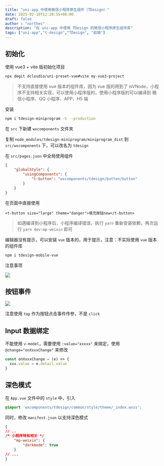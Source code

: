 ```yaml
---
title: "uni-app 中使用微信小程序原生组件（TDesign）"
date: 2025-02-10T12:26:55+08:00
draft: false
author : "northes"
description: "在 uni-app 中使用 TDesign 的微信小程序原生组件库"
tags: ["uni-app","t-design","TDesign", "前端"]
---
```


## 初始化

使用 vue3 + vite 版初始化项目

```bash
npx degit dcloudio/uni-preset-vue#vite my-vue3-project
```

> 不支持直接使用 vue 版本的组件库，因为 vue 版的用到了 isVNode，小程序不支持相关实现，可以使用小程序版的，使用小程序版的可以编译到 微信小程序、QQ 小程序、APP、H5 端

安装

```bash
npm i tdesign-miniprogram -S --production
```

在 `src` 下新建 `wxcomponents` 文件夹

复制 `node_modules/tdesign-miniprogram/miniprogram_dist` 到  `src/wxcomponents` 下，可以改名为 `tdesign`

在 `src/pages.json` 中全局使用组件

```json
{
	"globalStyle": {
		"usingComponents": {
			"t-button": "wxcomponents/tdesign/button/button"
		}
	}
}
```

在页面中直接使用

```vue
<t-button size="large" theme="danger">填充按钮new</t-button>
```

> 如遇编译到小程序后，小程序编译错误，执行 `yarn` 重新安装依赖，再次运行 `yarn dev:mp-weixin` 即可

编辑器没有提示，可以安装 `vue` 版本的，用于提示，注意：不实际使用 `vue` 版本的组件库

```bash
npm i tdesign-mobile-vue
```

注意事项

![](assets/Pasted%20image%2020250117172912.png)

## 按钮事件

![](assets/Pasted%20image%2020250120152411.png)

注意使用 `tap` 作为按钮点击事件传参，不是 `click`


## Input 数据绑定

不能使用 `v-model`，需要使用 `:value="xxxxx"` 来绑定，使用 `@change="onXxxxChange"` 来修改

```js
const onXxxxChange = (e) => {
  xxx.value = e.detail.value
}
```

## 深色模式

在 `App.vue` 文件中的 `style` 中，引入

```css
@import 'wxcomponents/tdesign/common/style/theme/_index.wxss';
```

同时，修改 `manifest.json` 以支持深色模式

```json
{
// ..
/* 小程序特有相关 */
    "mp-weixin": {
        "darkmode": true
    }
// ...
}
```
